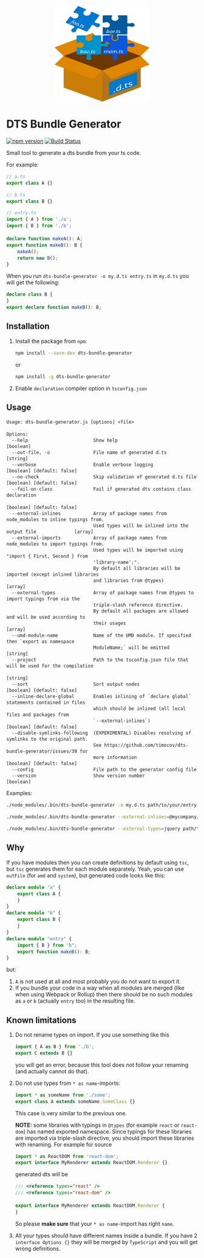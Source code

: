 <!-- markdownlint-disable MD033 -->

<div align="center">
  <a href="https://github.com/timocov/dts-bundle-generator">
    <img width="250px" height="250px" src=".github/logo.svg">
  </a>
</div>

# DTS Bundle Generator

[![npm version](https://badge.fury.io/js/dts-bundle-generator.svg)](https://badge.fury.io/js/dts-bundle-generator)
[![Build Status](https://travis-ci.org/timocov/dts-bundle-generator.svg?branch=master)](https://travis-ci.org/timocov/dts-bundle-generator)

Small tool to generate a dts bundle from your ts code.

For example:

```ts
// a.ts
export class A {}
```

```ts
// b.ts
export class B {}
```

```ts
// entry.ts
import { A } from './a';
import { B } from './b';

declare function makeA(): A;
export function makeB(): B {
    makeA();
    return new B();
}
```

When you run `dts-bundle-generator -o my.d.ts entry.ts` in `my.d.ts` you will get the following:

```ts
declare class B {
}
export declare function makeB(): B;
```

## Installation

1. Install the package from `npm`:
    ```bash
    npm install --save-dev dts-bundle-generator
    ```

    or

    ```bash
    npm install -g dts-bundle-generator
    ```

1. Enable `declaration` compiler option in `tsconfig.json`

## Usage

```
Usage: dts-bundle-generator.js [options] <file>

Options:
  --help                        Show help                                                  [boolean]
  --out-file, -o                File name of generated d.ts                                 [string]
  --verbose                     Enable verbose logging                    [boolean] [default: false]
  --no-check                    Skip validation of generated d.ts file    [boolean] [default: false]
  --fail-on-class               Fail if generated dts contains class declaration
                                                                          [boolean] [default: false]
  --external-inlines            Array of package names from node_modules to inline typings from.
                                Used types will be inlined into the output file              [array]
  --external-imports            Array of package names from node_modules to import typings from.
                                Used types will be imported using "import { First, Second } from
                                'library-name';".
                                By default all libraries will be imported (except inlined libraries
                                and libraries from @types)                                   [array]
  --external-types              Array of package names from @types to import typings from via the
                                triple-slash reference directive.
                                By default all packages are allowed and will be used according to
                                their usages                                                 [array]
  --umd-module-name             Name of the UMD module. If specified then `export as namespace
                                ModuleName;` will be emitted                                [string]
  --project                     Path to the tsconfig.json file that will be used for the compilation
                                                                                            [string]
  --sort                        Sort output nodes                         [boolean] [default: false]
  --inline-declare-global       Enables inlining of `declare global` statements contained in files
                                which should be inlined (all local files and packages from
                                `--external-inlines`)                     [boolean] [default: false]
  --disable-symlinks-following  (EXPERIMENTAL) Disables resolving of symlinks to the original path.
                                See https://github.com/timocov/dts-bundle-generator/issues/39 for
                                more information                          [boolean] [default: false]
  --config                      File path to the generator config file
  --version                     Show version number                                        [boolean]
```

Examples:

```bash
./node_modules/.bin/dts-bundle-generator -o my.d.ts path/to/your/entry-file.ts
```

```bash
./node_modules/.bin/dts-bundle-generator --external-inlines=@mycompany/internal-project --external-imports=@angular/core,rxjs path/to/your/entry-file.ts
```

```bash
./node_modules/.bin/dts-bundle-generator --external-types=jquery path/to/your/entry-file.ts
```

## Why

If you have modules then you can create definitions by default using `tsc`, but `tsc` generates them for each module separately.
Yeah, you can use `outFile` (for `amd` and `system`), but generated code looks like this:

```ts
declare module "a" {
    export class A {
    }
}
declare module "b" {
    export class B {
    }
}
declare module "entry" {
    import { B } from "b";
    export function makeB(): B;
}
```

but:

1. `A` is not used at all and most probably you do not want to export it.
1. If you bundle your code in a way when all modules are merged (like when using Webpack or Rollup) then there should be no such modules as `a` or `b` (actually `entry` too) in the resulting file.

## Known limitations

1. Do not rename types on import. If you use something like this

    ```ts
    import { A as B } from './b';
    export C extends B {}
    ```

    you will get an error, because this tool does not follow your renaming (and actually cannot do that).

1. Do not use types from `* as name`-imports:

    ```ts
    import * as someName from './some';
    export class A extends someName.SomeClass {}
    ```

    This case is very similar to the previous one.

    **NOTE:** some libraries with typings in `@types` (for example `react` or `react-dom`) has named exported namespace.
    Since typings for these libraries are imported via triple-slash directive, you should import these libraries with renaming.
    For example for source

    ```ts
    import * as ReactDOM from 'react-dom';
    export interface MyRenderer extends ReactDOM.Renderer {}
    ```

    generated dts will be

    ```ts
    /// <reference types="react" />
    /// <reference types="react-dom" />

    export interface MyRenderer extends ReactDOM.Renderer {
    }
    ```

    So please **make sure** that your `* as name`-import has right `name`.

1. All your types should have different names inside a bundle. If you have 2 `interface Options {}` they will be merged by `TypeScript` and you will get wrong definitions.
